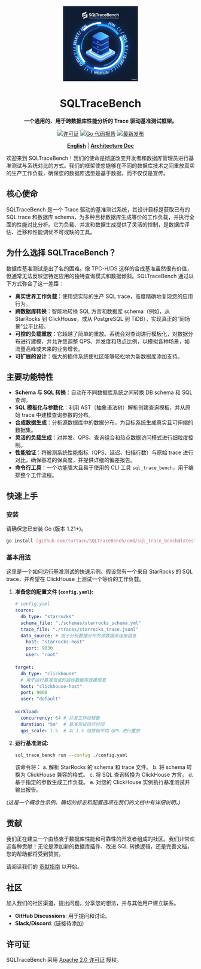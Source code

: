 <div align="center">
  <img src="logo.png" alt="SQLTraceBench Logo" width="200" height="200">
  <h1>SQLTraceBench</h1>
  <p>
    <strong>一个通用的、用于跨数据库性能分析的 Trace 驱动基准测试框架。</strong>
  </p>
  <p>
    <!--<a href="https://github.com/turtacn/SQLTraceBench/actions/workflows/go.yml"><img src="https://github.com/turtacn/SQLTraceBench/actions/workflows/go.yml/badge.svg" alt="构建状态"></a>-->
    <a href="https://github.com/turtacn/SQLTraceBench/blob/main/LICENSE"><img src="https://img.shields.io/badge/License-Apache_2.0-blue.svg" alt="许可证"></a>
    <a href="https://goreportcard.com/report/github.com/turtacn/SQLTraceBench"><img src="https://goreportcard.com/badge/github.com/turtacn/SQLTraceBench" alt="Go 代码报告"></a>
    <a href="https://github.com/turtacn/SQLTraceBench/releases"><img src="https://img.shields.io/github/v/release/turtacn/SQLTraceBench" alt="最新发布"></a>
  </p>
  <p>
    <a href="README.md"><strong>English</strong></a> | <a href="docs/architecture.md"><strong>Architecture Doc</strong></a>
  </p>
</div>

欢迎来到 SQLTraceBench！我们的使命是彻底改变开发者和数据库管理员进行基准测试与系统对比的方式。我们的框架使您能够在不同的数据库技术之间重放真实的生产工作负载，确保您的数据库选型是基于数据，而不仅仅是宣传。

## 核心使命

SQLTraceBench 是一个 Trace 驱动的基准测试系统，其设计目标是获取已有的 SQL trace 和数据库 schema，为多种目标数据库生成等价的工作负载，并执行全面的性能对比分析。它为负载、并发和数据生成提供了灵活的控制，是数据库评估、迁移和性能调优不可或缺的工具。

## 为什么选择 SQLTraceBench？

数据库基准测试是出了名的困难。像 TPC-H/DS 这样的合成基准虽然很有价值，但通常无法反映您特定应用的独特查询模式和数据倾斜。SQLTraceBench 通过以下方式弥合了这一差距：

* **真实世界工作负载**：使用您实际的生产 SQL trace，高度精确地复现您的应用行为。
* **跨数据库转换**：智能地转换 SQL 方言和数据库 schema（例如，从 StarRocks 到 ClickHouse，或从 PostgreSQL 到 TiDB），实现真正的“同场景”公平比较。
* **可控的负载重放**：它超越了简单的重放。系统会对查询进行模板化，对数据分布进行建模，并允许您调整 QPS、并发度和热点比例，以模拟各种场景，如流量高峰或未来的业务增长。
* **可扩展的设计**：强大的插件系统使社区能够轻松地为新数据库添加支持。

## 主要功能特性

* **Schema 与 SQL 转换**：自动在不同数据库系统之间转换 DB schema 和 SQL 查询。
* **SQL 模板化与参数化**：利用 AST（抽象语法树）解析创建查询模板，并从原始 trace 中建模查询参数的分布。
* **合成数据生成**：分析源数据库中的数据分布，为目标系统生成真实且可伸缩的数据集。
* **灵活的负载生成**：对并发、QPS、查询组合和热点数据访问模式进行细粒度控制。
* **性能验证**：将被测系统性能指标（QPS、延迟、扫描行数）与原始 trace 进行对比，确保基准的保真度，并提供详细的偏差报告。
* **命令行工具**：一个功能强大且易于使用的 CLI 工具 `sql_trace_bench`，用于编排整个工作流程。

## 快速上手

### 安装

请确保您已安装 Go (版本 1.21+)。

```bash
go install [github.com/turtacn/SQLTraceBench/cmd/sql_trace_bench@latest](https://github.com/turtacn/SQLTraceBench/cmd/sql_trace_bench@latest)
````

### 基本用法

这里是一个如何运行基准测试的快速示例。假设您有一个来自 StarRocks 的 SQL trace，并希望在 ClickHouse 上测试一个等价的工作负载。

1.  **准备您的配置文件 (`config.yaml`):**

    ```yaml
    # config.yaml
    source:
      db_type: "starrocks"
      schema_file: "./schemas/starrocks_schema.yml"
      trace_file: "./traces/starrocks_trace.jsonl"
      data_source: # 用于分析数据分布的源数据库连接信息
        host: "starrocks-host"
        port: 9030
        user: "root"

    target:
      db_type: "clickhouse"
      # 用于运行基准测试的目标数据库连接信息
      host: "clickhouse-host"
      port: 9000
      user: "default"

    workload:
      concurrency: 64 # 并发工作线程数
      duration: "5m"  # 基准测试运行时间
      qps_scale: 1.5  # 以 1.5 倍原始平均 QPS 进行重放
    ```

2.  **运行基准测试:**

    ```bash
    sql_trace_bench run --config ./config.yaml
    ```

    该命令将：
    a. 解析 StarRocks 的 schema 和 trace 文件。
    b. 将 schema 转换为 ClickHouse 兼容的格式。
    c. 将 SQL 查询转换为 ClickHouse 方言。
    d. 基于指定的参数生成工作负载。
    e. 对您的 ClickHouse 实例执行基准测试并输出报告。

*(这是一个概念性示例。确切的标志和配置选项在我们的文档中有详细说明。)*

## 贡献

我们正在建立一个由热衷于数据库性能和可靠性的开发者组成的社区。我们非常欢迎各种贡献！无论是添加新的数据库插件、改进 SQL 转换逻辑，还是完善文档，您的帮助都将受到赞赏。

请阅读我们的 [贡献指南](https://www.google.com/search?q=./CONTRIBUTING.md) 以开始。

## 社区

加入我们的社区渠道，提出问题，分享您的想法，并与其他用户建立联系。

  * **GitHub Discussions**: 用于提问和讨论。
  * **Slack/Discord**: (链接待添加)

## 许可证

SQLTraceBench 采用 [Apache 2.0 许可证](https://www.google.com/search?q=./LICENSE) 授权。